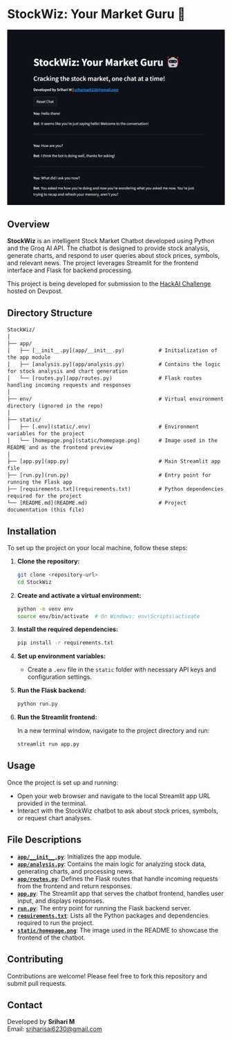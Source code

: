 # StockWiz: Your Market Guru 🤖

![Homepage](static/homepage.png)

## Overview

**StockWiz** is an intelligent Stock Market Chatbot developed using Python and the Groq AI API. The chatbot is designed to provide stock analysis, generate charts, and respond to user queries about stock prices, symbols, and relevant news. The project leverages Streamlit for the frontend interface and Flask for backend processing.

This project is being developed for submission to the [HackAI Challenge](https://hackaichallenge.devpost.com/) hosted on Devpost.

## Directory Structure

```plaintext
StockWiz/
│
├── app/
│   ├── [__init__.py](app/__init__.py)           # Initialization of the app module
│   ├── [analysis.py](app/analysis.py)           # Contains the logic for stock analysis and chart generation
│   └── [routes.py](app/routes.py)               # Flask routes handling incoming requests and responses
│
├── env/                                         # Virtual environment directory (ignored in the repo)
│
├── static/
│   ├── [.env](static/.env)                      # Environment variables for the project
│   └── [homepage.png](static/homepage.png)      # Image used in the README and as the frontend preview
│
├── [app.py](app.py)                             # Main Streamlit app file
├── [run.py](run.py)                             # Entry point for running the Flask app
├── [requirements.txt](requirements.txt)         # Python dependencies required for the project
└── [README.md](README.md)                       # Project documentation (this file)
```

## Installation

To set up the project on your local machine, follow these steps:

1. **Clone the repository:**

   ```bash
   git clone <repository-url>
   cd StockWiz
   ```

2. **Create and activate a virtual environment:**

   ```bash
   python -m venv env
   source env/bin/activate  # On Windows: env\Scripts\activate
   ```

3. **Install the required dependencies:**

   ```bash
   pip install -r requirements.txt
   ```

4. **Set up environment variables:**

   - Create a `.env` file in the `static` folder with necessary API keys and configuration settings.

5. **Run the Flask backend:**

   ```bash
   python run.py
   ```

6. **Run the Streamlit frontend:**

   In a new terminal window, navigate to the project directory and run:

   ```bash
   streamlit run app.py
   ```

## Usage

Once the project is set up and running:

- Open your web browser and navigate to the local Streamlit app URL provided in the terminal.
- Interact with the StockWiz chatbot to ask about stock prices, symbols, or request chart analyses.

## File Descriptions

- **[`app/__init__.py`](app/__init__.py)**: Initializes the app module.
- **[`app/analysis.py`](app/analysis.py)**: Contains the main logic for analyzing stock data, generating charts, and processing news.
- **[`app/routes.py`](app/routes.py)**: Defines the Flask routes that handle incoming requests from the frontend and return responses.
- **[`app.py`](app.py)**: The Streamlit app that serves the chatbot frontend, handles user input, and displays responses.
- **[`run.py`](run.py)**: The entry point for running the Flask backend server.
- **[`requirements.txt`](requirements.txt)**: Lists all the Python packages and dependencies required to run the project.
- **[`static/homepage.png`](static/homepage.png)**: The image used in the README to showcase the frontend of the chatbot.

## Contributing

Contributions are welcome! Please feel free to fork this repository and submit pull requests.

## Contact

Developed by **Srihari M**  
Email: [sriharisai6230@gmail.com](mailto:sriharisai6230@gmail.com)
